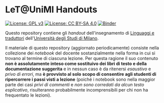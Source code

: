 # LeT@UniMI Handouts

[![License: GPL v3](https://img.shields.io/badge/License-GPL%20v3-blue.svg)](http://www.gnu.org/licenses/gpl-3.0)
[![License: CC BY-SA 4.0](https://img.shields.io/badge/License-CC%20BY--SA%204.0-blue.svg)](http://creativecommons.org/licenses/by-sa/4.0/)
[![Binder](https://mybinder.org/badge_logo.svg)](https://mybinder.org/v2/gh/let-unimi/handouts/master?filepath=Handouts.ipynb)

Questo repository contiene gli *handout* dell'insegnamento di [Linguaggi e
traduttori](https://let.di.unimi.it/) dell'[Università degli Studi di
Milano](http://www.unimi.it/).

Il materiale di questo repository (aggiornato periodicamente) consiste nella
collezione dei *notebook* del docente sostanzialmente nella forma in cui si
trovano al termine di ciascuna lezione. Per questa ragione il suo contenuto
**non è assolutamente inteso come sostituivo dei libri di testo e della
documentazione suggerita** e in nessun caso è da ritenersi *esaustivo* e *privo
di errori*, ma **è provvisto al solo scopo di consentire agli studenti di
ripercorrere i passi visti a lezione** (poiché i notebook sono nella maggior
parte dei casi *privi di commenti* e *non sono corredati da alcun testo
esplicativo*, risulteranno probabilmente incomprensibili per chi non ha
frequentato le lezioni).
